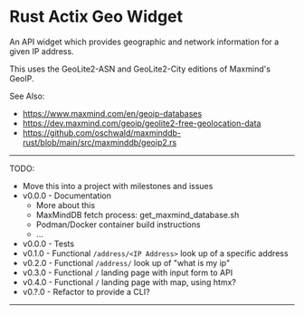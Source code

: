 # Rust Actix Geo Widget

An API widget which provides geographic and network information for a given IP address.

This uses the GeoLite2-ASN and GeoLite2-City editions of Maxmind's GeoIP.

See Also:

* https://www.maxmind.com/en/geoip-databases
* https://dev.maxmind.com/geoip/geolite2-free-geolocation-data
* https://github.com/oschwald/maxminddb-rust/blob/main/src/maxminddb/geoip2.rs

--------------------------------------------------------------------------------

TODO:

* Move this into a project with milestones and issues
* v0.0.0 - Documentation
    * More about this
    * MaxMindDB fetch process: get_maxmind_database.sh
    * Podman/Docker container build instructions
    * ...
* v0.0.0 - Tests
* v0.1.0 - Functional `/address/<IP Address>` look up of a specific address
* v0.2.0 - Functional `/address/` look up of "what is my ip"
* v0.3.0 - Functional `/` landing page with input form to API
* v0.4.0 - Functional `/` landing page with map, using htmx?
* v0.?.0 - Refactor to provide a CLI?

--------------------------------------------------------------------------------
